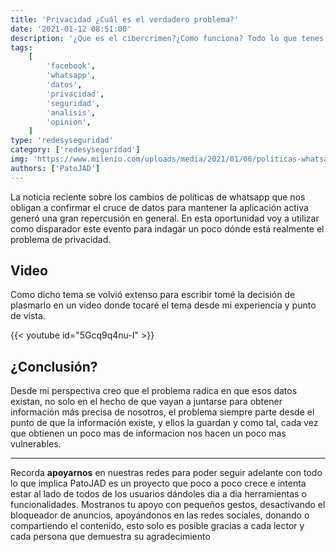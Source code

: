 ```yaml
---
title: 'Privacidad ¿Cuál es el verdadero problema?'
date: '2021-01-12 08:51:00'
description: '¿Que es el cibercrimen?¿Como funciona? Todo lo que tenes que saber'
tags:
    [
        'facebook',
        'whatsapp',
        'datos',
        'privacidad',
        'seguridad',
        'analisis',
        'opinion',
    ]
type: 'redesyseguridad'
category: ['redesyseguridad']
img: 'https://www.milenio.com/uploads/media/2021/01/06/politicas-whatsapp-desatan-memes-redes.jpg'
authors: ['PatoJAD']
---
```


La noticia reciente sobre los cambios de políticas de whatsapp que nos obligan a confirmar el cruce de datos para mantener la aplicación activa generó una gran repercusión en general. En esta oportunidad voy a utilizar como disparador este evento para indagar un poco dónde está realmente el problema de privacidad.

## Video

Como dicho tema se volvió extenso para escribir tomé la decisión de plasmarlo en un video donde tocaré el tema desde mi experiencia y punto de vista.

{{< youtube id="5Gcq9q4nu-I" >}}

## ¿Conclusión?

Desde mi perspectiva creo que el problema radica en que esos datos existan, no solo en el hecho de que vayan a juntarse para obtener información más precisa de nosotros, el problema siempre parte desde el punto de que la información existe, y ellos la guardan y como tal, cada vez que obtienen un poco mas de informacion nos hacen un poco mas vulnerables.

---

Recorda **apoyarnos** en nuestras redes para poder seguir adelante con todo lo que implica PatoJAD es un proyecto que poco a poco crece e intenta estar al lado de todos de los usuarios dándoles dia a dia herramientas o funcionalidades. Mostranos tu apoyo con pequeños gestos, desactivando el bloqueador de anuncios, apoyándonos en las redes sociales, donando o compartiendo el contenido, esto solo es posible gracias a cada lector y cada persona que demuestra su agradecimiento
